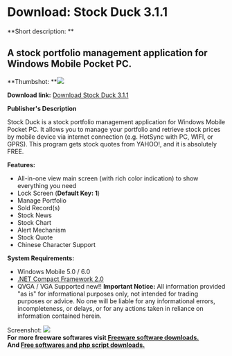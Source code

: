 # Download: Stock Duck 3.1.1

**Short description: **

## A stock portfolio management application for Windows Mobile Pocket PC.

  
**Thumbshot: **![](http://www.freewarefiles.com/screenshot/stockduck_md.jpg)   
  
**Download link:** [Download Stock Duck 3.1.1](http://freesoftwares.boysofts.com/Stock-Duck_program_50796.html)  
  

**Publisher's Description**  
  

Stock Duck is a stock portfolio management application for Windows Mobile
Pocket PC. It allows you to manage your portfolio and retrieve stock prices by
mobile device via internet connection (e.g. HotSync with PC, WIFI, or GPRS).
This program gets stock quotes from YAHOO!, and it is absolutely FREE.

**Features:**

  * All-in-one view main screen (with rich color indication) to show everything you need 
  * Lock Screen (**Default Key: 1**) 
  * Manage Portfolio 
  * Sold Record(s) 
  * Stock News 
  * Stock Chart 
  * Alert Mechanism 
  * Stock Quote 
  * Chinese Character Support 

**System Requirements:**

  * Windows Mobile 5.0 / 6.0 
  * [.NET Compact Framework 2.0](http://www.microsoft.com/downloads/details.aspx?displaylang=en&FamilyID=9655156b-356b-4a2c-857c-e62f50ae9a55)
  * QVGA / VGA Supported new!! 
**Important Notice:** All information provided "as is" for informational purposes only, not intended for trading purposes or advice. No one will be liable for any informational errors, incompleteness, or delays, or for any actions taken in reliance on information contained herein. 

  
  
Screenshot: ![](http://www.freewarefiles.com/screenshot/stockduck.jpg)  
**For more freeware softwares visit [Freeware software downloads.](http://freesoftwares.boysofts.com/)**   
**And [Free softwares and php script downloads.](http://www.boysofts.com/)**

